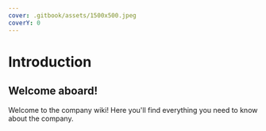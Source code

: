 ```yaml
---
cover: .gitbook/assets/1500x500.jpeg
coverY: 0
---
```


# Introduction

## Welcome aboard!

Welcome to the company wiki! Here you'll find everything you need to know about the company.
